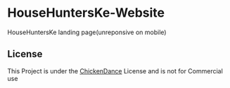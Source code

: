 # HouseHuntersKe-Website

HouseHuntersKe landing page(unreponsive on mobile)

## License

This Project is under the [ChickenDance](https://github.com/leonkoech/HouseHuntersKe-Website/blob/master/LICENSE) License and is not for Commercial use
